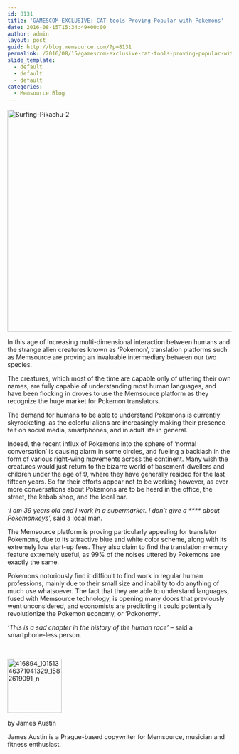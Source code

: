 ```yaml
---
id: 8131
title: 'GAMESCOM EXCLUSIVE: CAT-tools Proving Popular with Pokemons'
date: 2016-08-15T15:34:49+00:00
author: admin
layout: post
guid: http://blog.memsource.com/?p=8131
permalink: /2016/08/15/gamescom-exclusive-cat-tools-proving-popular-with-pokemons/
slide_template:
  - default
  - default
  - default
categories:
  - Memsource Blog
---
```

[<img class="alignnone wp-image-8140" src="/wp-content/uploads/2016/07/Surfing-Pikachu-2-300x225.jpg" alt="Surfing-Pikachu-2" width="667" height="500" data-id="8140" />](/wp-content/uploads/2016/07/Surfing-Pikachu-2.jpg)

In this age of increasing multi-dimensional interaction between humans and the strange alien creatures known as ‘Pokemon’, translation platforms such as Memsource are proving an invaluable intermediary between our two species.

<!--more-->

<span style="font-weight: 400;">The creatures, which most of the time are capable only of uttering their own names, are fully capable of understanding most human languages, and have been flocking in droves to use the Memsource platform as they recognize the huge market for Pokemon translators.</span>

<span style="font-weight: 400;">The demand for humans to be able to understand Pokemons is currently skyrocketing, as the colorful aliens are increasingly making their presence felt on social media, smartphones, and in adult life in general.</span>

<span style="font-weight: 400;">Indeed, the recent influx of Pokemons into the sphere of ‘normal conversation’ is causing alarm in some circles, and fueling a backlash in the form of various right-wing movements across the continent. Many wish the creatures would just return to the bizarre world of basement-dwellers and children under the age of 9, where they have generally resided for the last fifteen years. So far their efforts appear not to be working however, as ever more conversations about Pokemons are to be heard in the office, the street, the kebab shop, and the local bar.</span>

_<span style="font-weight: 400;">‘I am 39 years old and I work in a supermarket. I don’t give a **** about Pokemonkeys’, </span>_<span style="font-weight: 400;">said a local man.</span>

<span style="font-weight: 400;">The Memsource platform is proving particularly appealing for translator Pokemons, due to its attractive blue and white color scheme, along with its extremely low start-up fees. They also claim to find the translation memory feature extremely useful, as 99% of the noises uttered by Pokemons are exactly the same.</span>

<span style="font-weight: 400;">Pokemons notoriously find it difficult to find work in regular human professions, mainly due to their small size and inability to do anything of much use whatsoever. The fact that they are able to understand languages, fused with Memsource technology, is opening many doors that previously went unconsidered, and economists are predicting it could potentially revolutionize the Pokemon economy, or ‘Pokonomy’. </span>

_<span style="font-weight: 400;">‘This is a sad chapter in the history of the human race’ &#8211; </span>_<span style="font-weight: 400;">said a smartphone-less person.</span>

&nbsp;

[<img class="wp-image-7558 alignleft" src="/wp-content/uploads/2016/06/416894_10151346371041329_1582619091_n-300x300.jpg" alt="416894_10151346371041329_1582619091_n" width="122" height="122" data-id="7558" />](/wp-content/uploads/2016/06/416894_10151346371041329_1582619091_n.jpg)

by James Austin

James Austin is a Prague-based copywriter for Memsource, musician and fitness enthusiast.